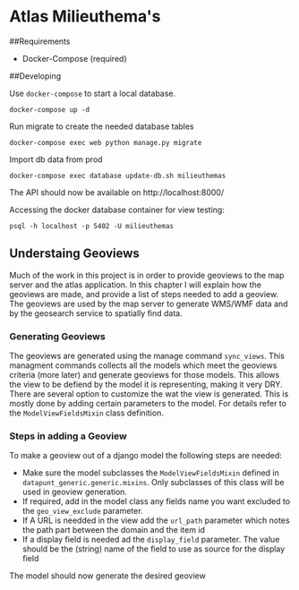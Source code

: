 Atlas Milieuthema's
====================


##Requirements

* Docker-Compose (required)


##Developing


Use `docker-compose` to start a local database.

	docker-compose up -d


Run migrate to create the needed database tables

    docker-compose exec web python manage.py migrate


Import db data from prod

    docker-compose exec database update-db.sh milieuthemas


The API should now be available on http://localhost:8000/


Accessing the docker database container for view testing:

	psql -h localhost -p 5402 -U milieuthemas

## Understaing Geoviews

Much of the work in this project is in order to provide geoviews to the map server and the atlas application. In this chapter I will explain how the geoviews are made,
and provide a list of steps needed to add a geoview. The geoviews are used by the map server to generate WMS/WMF data and by the geosearch service
to spatially find data.

### Generating Geoviews
The geoviews are generated using the manage command `sync_views`. This managment commands collects all the models which meet the geoviews criteria (more later) and
generate geoviews for those models. This allows the view to be defiend by the model it is representing, making it very DRY. There are several option to customize the
wat the view is generated. This is mostly done by adding certain parameters to the model. For details refer to the `ModelViewFieldsMixin` class definition.

### Steps in adding a Geoview
To make a geoview out of a django model the following steps are needed:

- Make sure the model subclasses the `ModelViewFieldsMixin` defined in `datapunt_generic.generic.mixins`. Only subclasses of this class will be used in geoview generation.
- If required, add in the model class any fields name you want excluded to the `geo_view_exclude` parameter.
- If A URL is needded in the view add the `url_path` parameter which notes the path part between the domain and the item id
- If a display field is needed ad the `display_field` parameter. The value should be the (string) name of the field to use as source for the display field

The model should now generate the desired geoview
